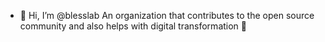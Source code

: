 - 👋 Hi, I’m @blesslab
An organization that contributes to the open source community and also helps with digital transformation 👀


